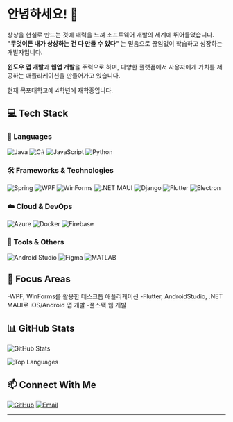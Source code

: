 # 안녕하세요! 👋

상상을 현실로 만드는 것에 매력을 느껴 소프트웨어 개발의 세계에 뛰어들었습니다.  
**"무엇이든 내가 상상하는 건 다 만들 수 있다"** 는 믿음으로 끊임없이 학습하고 성장하는 개발자입니다.

**윈도우 앱 개발**과 **웹앱 개발**을 주력으로 하며, 다양한 플랫폼에서 사용자에게 가치를 제공하는 애플리케이션을 만들어가고 있습니다.

현재 목포대학교에 4학년에 재학중입니다.


## 💻 Tech Stack

### 🔧 Languages
![Java](https://img.shields.io/badge/Java-007396?style=flat-square&logo=java&logoColor=white)
![C#](https://img.shields.io/badge/C%23-239120?style=flat-square&logo=c-sharp&logoColor=white)
![JavaScript](https://img.shields.io/badge/JavaScript-F7DF1E?style=flat-square&logo=javascript&logoColor=black)
![Python](https://img.shields.io/badge/Python-3776AB?style=flat-square&logo=python&logoColor=white)

### 🛠️ Frameworks & Technologies
![Spring](https://img.shields.io/badge/Spring-6DB33F?style=flat-square&logo=spring&logoColor=white)
![WPF](https://img.shields.io/badge/WPF-512BD4?style=flat-square&logo=.net&logoColor=white)
![WinForms](https://img.shields.io/badge/WinForms-512BD4?style=flat-square&logo=.net&logoColor=white)
![.NET MAUI](https://img.shields.io/badge/.NET%20MAUI-512BD4?style=flat-square&logo=.net&logoColor=white)
![Django](https://img.shields.io/badge/Django-092E20?style=flat-square&logo=django&logoColor=white)
![Flutter](https://img.shields.io/badge/Flutter-02569B?style=flat-square&logo=flutter&logoColor=white)
![Electron](https://img.shields.io/badge/Electron-47848F?style=flat-square&logo=electron&logoColor=white)

### ☁️ Cloud & DevOps
![Azure](https://img.shields.io/badge/Azure-0078D4?style=flat-square&logo=microsoft-azure&logoColor=white)
![Docker](https://img.shields.io/badge/Docker-2496ED?style=flat-square&logo=docker&logoColor=white)
![Firebase](https://img.shields.io/badge/Firebase-FFCA28?style=flat-square&logo=firebase&logoColor=black)

### 🎨 Tools & Others
![Android Studio](https://img.shields.io/badge/Android%20Studio-3DDC84?style=flat-square&logo=android-studio&logoColor=white)
![Figma](https://img.shields.io/badge/Figma-F24E1E?style=flat-square&logo=figma&logoColor=white)
![MATLAB](https://img.shields.io/badge/MATLAB-0076A8?style=flat-square&logo=mathworks&logoColor=white)

## 🎯 Focus Areas

-WPF, WinForms를 활용한 데스크톱 애플리케이션
-Flutter, AndroidStudio, .NET MAUI로 iOS/Android 앱 개발
-풀스택 웹 개발

## 📊 GitHub Stats

![GitHub Stats](https://github-readme-stats.vercel.app/api?username=chungddong&show_icons=true&theme=default&hide_border=true)

![Top Languages](https://github-readme-stats.vercel.app/api/top-langs/?username=chungddong&layout=compact&theme=default&hide_border=true)


## 📫 Connect With Me

[![GitHub](https://img.shields.io/badge/GitHub-181717?style=flat-square&logo=github&logoColor=white)](https://github.com/chungddong)
[![Email](https://img.shields.io/badge/Email-D14836?style=flat-square&logo=gmail&logoColor=white)](mailto:chungman010918@mokpo.ac.kr)

---
